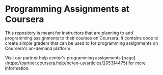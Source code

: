 # Programming Assignments at Coursera

This repository is meant for instructors that are planning to add programming assignments to their courses on Coursera. It contains code to create simple graders that can be used to for programming assignments on Coursera's on-demand platform.

Visit our partner help center's programming assignments [page] (https://partner.coursera.help/hc/en-us/articles/205314475) for more information.
